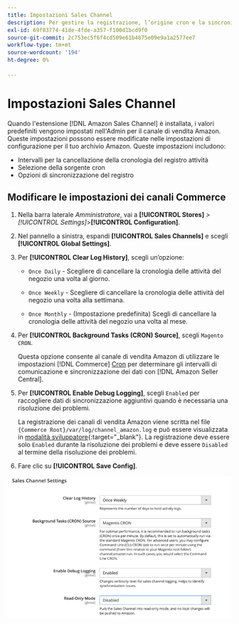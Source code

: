 ```yaml
---
title: Impostazioni Sales Channel
description: Per gestire la registrazione, l’origine cron e la sincronizzazione per le funzioni del canale di vendita Amazon, aggiorna la configurazione Commerce.
exl-id: 69f83774-41de-4fde-a357-f100d1bcd9f0
source-git-commit: 2c753ec5f6f4cd509e61b4875e09e9a1a2577ee7
workflow-type: tm+mt
source-wordcount: '194'
ht-degree: 0%

---
```


# Impostazioni Sales Channel

Quando l&#39;estensione [!DNL Amazon Sales Channel] è installata, i valori predefiniti vengono impostati nell&#39;Admin per il canale di vendita Amazon. Queste impostazioni possono essere modificate nelle impostazioni di configurazione per il tuo archivio Amazon. Queste impostazioni includono:

- Intervalli per la cancellazione della cronologia del registro attività
- Selezione della sorgente cron
- Opzioni di sincronizzazione del registro

## Modificare le impostazioni dei canali Commerce

1. Nella barra laterale _Amministratore_, vai a **[!UICONTROL Stores]** > _[!UICONTROL Settings]_>**[!UICONTROL Configuration]**.

1. Nel pannello a sinistra, espandi **[!UICONTROL Sales Channels]** e scegli **[!UICONTROL Global Settings]**.

1. Per **[!UICONTROL Clear Log History]**, scegli un’opzione:

   - `Once Daily` - Scegliere di cancellare la cronologia delle attività del negozio una volta al giorno.

   - `Once Weekly` - Scegliere di cancellare la cronologia delle attività del negozio una volta alla settimana.

   - `Once Monthly` - (Impostazione predefinita) Scegli di cancellare la cronologia delle attività del negozio una volta al mese.

1. Per **[!UICONTROL Background Tasks (CRON) Source]**, scegli `Magento CRON`.

   Questa opzione consente al canale di vendita Amazon di utilizzare le impostazioni [!DNL Commerce] [Cron](https://docs.magento.com/user-guide/system/cron.html) per determinare gli intervalli di comunicazione e sincronizzazione dei dati con [!DNL Amazon Seller Central].

1. Per **[!UICONTROL Enable Debug Logging]**, scegli `Enabled` per raccogliere dati di sincronizzazione aggiuntivi quando è necessaria una risoluzione dei problemi.

   La registrazione dei canali di vendita Amazon viene scritta nel file `{Commerce Root}/var/log/channel_amazon.log` e può essere visualizzata in [modalità sviluppatore](https://docs.magento.com/user-guide/magento/installation-modes.html){:target=&quot;_blank&quot;}. La registrazione deve essere solo `Enabled` durante la risoluzione dei problemi e deve essere `Disabled` al termine della risoluzione dei problemi.

1. Fare clic su **[!UICONTROL Save Config]**.

![Impostazioni di configurazione del Sales Channel](assets/config-sales-channel-global-settings.png)
